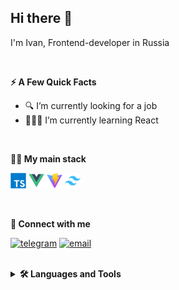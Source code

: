 <h2>Hi there 👋</h2>
<p align="left">
  I'm Ivan, Frontend-developer in Russia
</p>

<br />

<b>⚡️ A Few Quick Facts</b>
<ul>
  <li>🔍 I’m currently looking for a job</li>
  <li>👨🏻‍💻 I’m currently learning React</li>
</ul>

<br />

<b>🫶🏻 My main stack</b>
<p align="left">
  <img src="https://raw.githubusercontent.com/devicons/devicon/master/icons/typescript/typescript-original.svg" alt="typescript" width="25" height="25" />
  <img src="https://raw.githubusercontent.com/devicons/devicon/master/icons/vuejs/vuejs-original.svg" alt="vuejs" width="25" height="25" />
  <img src="https://raw.githubusercontent.com/devicons/devicon/master/icons/vitejs/vitejs-original.svg" alt="vite" width="25" height="25" />
  <img src="https://raw.githubusercontent.com/devicons/devicon/master/icons/tailwindcss/tailwindcss-original.svg" alt="tailwindcss" width="25" height="25" />
</p>

<br />

<b>🔗 Connect with me</b>
<p align="left">
  <a href="https://t.me/bequietz" target="_blank"><img src="https://github.com/gauravghongde/social-icons/blob/master/SVG/Color/Telegram.svg" alt="telegram" width="25" height="25" /><a />
  <a href="mailto:w.bequiet@gmail.com"><img src="https://github.com/gauravghongde/social-icons/blob/master/SVG/Color/Gmail.svg" alt="email" width="25" height="25" /><a />
</p>

<br />

<details>
  <summary>
    <b>🛠️ Languages and Tools</b>
  </summary>
  <br />
  <p align="left">
    <img src="https://raw.githubusercontent.com/devicons/devicon/master/icons/html5/html5-original.svg" alt="html5" width="25" height="25" />
    <img src="https://raw.githubusercontent.com/devicons/devicon/master/icons/css3/css3-original.svg" alt="css3" width="25" height="25" />
    <img src="https://raw.githubusercontent.com/devicons/devicon/master/icons/javascript/javascript-original.svg" alt="javascript" width="25" height="25" />
    <img src="https://raw.githubusercontent.com/devicons/devicon/master/icons/typescript/typescript-original.svg" alt="typescript" width="25" height="25" />
    <img src="https://raw.githubusercontent.com/devicons/devicon/master/icons/vitejs/vitejs-original.svg" alt="vite" width="25" height="25" />
    <img src="https://raw.githubusercontent.com/devicons/devicon/master/icons/vuejs/vuejs-original.svg" alt="vuejs" width="25" height="25" />
    <img src="https://raw.githubusercontent.com/devicons/devicon/master/icons/react/react-original-wordmark.svg" alt="react" width="25" height="25" />
    <img src="https://raw.githubusercontent.com/devicons/devicon/master/icons/express/express-original-wordmark.svg" alt="express" width="25" height="25" />
    <img src="https://raw.githubusercontent.com/devicons/devicon/master/icons/nuxtjs/nuxtjs-original.svg" alt="nuxtjs" width="25" height="25" />
    <img src="https://raw.githubusercontent.com/devicons/devicon/master/icons/tailwindcss/tailwindcss-original.svg" alt="tailwindcss" width="25" height="25" />
    <img src="https://raw.githubusercontent.com/devicons/devicon/master/icons/bootstrap/bootstrap-original.svg" alt="bootstrap" width="25" height="25" />
    <img src="https://raw.githubusercontent.com/devicons/devicon/master/icons/sass/sass-original.svg" alt="sass" width="25" height="25" />
    <img src="https://raw.githubusercontent.com/devicons/devicon/master/icons/storybook/storybook-original.svg" alt="storybook" width="25" height="25" />
    &nbsp;&nbsp;&nbsp;&nbsp;&nbsp;
    <img src="https://raw.githubusercontent.com/devicons/devicon/master/icons/nginx/nginx-original.svg" alt="nginx" width="25" height="25" />
    <img src="https://raw.githubusercontent.com/devicons/devicon/master/icons/php/php-original.svg" alt="php" width="25" height="25" />
    <img src="https://raw.githubusercontent.com/devicons/devicon/master/icons/laravel/laravel-original.svg" alt="laravel" width="25" height="25" />
    <img src="https://raw.githubusercontent.com/devicons/devicon/master/icons/codeigniter/codeigniter-plain.svg" alt="codeigniter" width="25" height="25" />
    <img src="https://raw.githubusercontent.com/devicons/devicon/master/icons/mysql/mysql-original-wordmark.svg" alt="mysql" width="25" height="25" />
    <img src="https://raw.githubusercontent.com/devicons/devicon/master/icons/postgresql/postgresql-original.svg" alt="postgresql" width="25" height="25" />
    <img src="https://raw.githubusercontent.com/devicons/devicon/master/icons/elasticsearch/elasticsearch-original.svg" alt="elasticsearch" width="25" height="25" />
    &nbsp;&nbsp;&nbsp;&nbsp;&nbsp;
    <img src="https://raw.githubusercontent.com/devicons/devicon/master/icons/git/git-original.svg" alt="git" width="25" height="25" />
    <img src="https://raw.githubusercontent.com/devicons/devicon/master/icons/postman/postman-original.svg" alt="postman" width="25" height="25" />
  </p>
</details>
